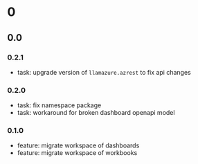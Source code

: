 # 0

## 0.0

### 0.2.1

- task: upgrade version of `llamazure.azrest` to fix api changes

### 0.2.0

- task: fix namespace package
- task: workaround for broken dashboard openapi model

### 0.1.0

- feature: migrate workspace of dashboards
- feature: migrate workspace of workbooks
